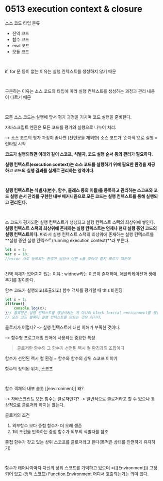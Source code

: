 # 0513 execution context & closure

소스 코드 타입 분류

- 전역 코드
- 함수 코드
- eval 코드
- 모듈 코드


<br>

if, for 문 등이 없는 이유는 실행 컨텍스트를 생성하지 않기 때문

<br>

구분하는 이유는 소스 코드의 타입에 따라 실행 컨텍스트를 생성하는 과정과 관리 내용이 다르기 때문

<br>

모든 소스 코드는 실행에 앞서 평가 과정을 거치며 코드 실행을 준비한다.

자바스크립트 엔진은 모든 코드를 평가와 실행으로 나누어 처리.

-> 소스 코드의 평가 과정이 끝나면 (선언문을 제외한) 소스 코드가 '순차적'으로 실행 = 런타임 시작

**코드가 실행되려면 아래와 같이 스코프, 식별자, 코드 실행 순서 등의 관리가 필요하다.**

**실행 컨텍스트(execution context)는 소스 코드를 실행하기 위해 필요한 환경을 제공하고 코드의 실행 결과를 실제로 관리하는 영역이다.**

<br>

**실행 컨텍스트는 식별자(변수, 함수, 클래스 등의 이름)를 등록하고 관리하는 스코프와 코드 실행 순서 관리를 구현한 내부 매커니즘으로 모든 코드는 실행 컨텍스트를 통해 실행되고 관리된다.**

<br>

스 코드가 평가되면 실행 컨텍스트가 생성되고 실행 컨텍스트 스택의 최상위에 쌓인다. **실행 컨텍스트 스택의 최상위에 존재하는 실행 컨텍스트는 언제나 현재 실행 중인 코드의 실행 컨텍스트이다.** 따라서 실행 컨텍스트 스택의 최상위에 존재하는 실행 컨텍스트를 **실행 중인 실행 컨텍스트(running execution context)**라 부른다.



```javascript
let x = 1;
var x = 10;
//error 서로 등록되는 환경이 달라서 어떤 x를 찾아야 할지 모르기 때문에
```

<br>
전역 객체가 없어지지 않는 이유 : widnow라는 이름이 존재하며, 애플리케이션과 생애 주기를 같이한다.

함수 코드가 실행되고(호출되고) 함수 객체를 평가할 때 this 바인딩

```javascript
let x = 1;
if(true){
	console.log(x);
}// 블록문은 실행 컨텍스트를 생성시키는 게 아니라 block lexical environment를 생성시킨다
// 모든 코드 블록이 실행 컨텍스트를 만드는 것은 아니다.
```

클로저가 어렵다? -> 실행 컨텍스트에 대한 이해가 부족한 것이다.

-> 함수형 프로그래밍 언어에 사용되는 중요한 특성

>클로저란 함수와 그 함수가 선언된 렉시 컬 환경과의 조합이다

함수가 선언된 렉시 컬 환경 = 함수와 함수의 상위 스코프 이야기

함수의 정의된 위치, 스코프

<br>

함수 객체의 내부 슬롯 [[environment]] 왜?

-> 자바스크립트 모든 함수는 클로저인가? -> 일반적으로 클로저라고 할 수 있으나 통상적으로 클로저라 하지는 않는다.

클로저의 조건

1. 외부함수 보다 중첩 함수가 더 오래 생존
2. 1의 조건을 만족하는 중첩 함수가 외부의 식별자를 참조

중첩 함수가 갖고 있는 상위 스코프를 클로저라고 한다(목적은 상태를 안전하게 유지하기)

<br>

함수가 태어나자마자 자신의 상위 스코프를 기억하고 있으며 =([[Environment]]) 고정되어 있고 (정적 스코프) Function.Environment 어디서 호출되는가는 의미 없다.



